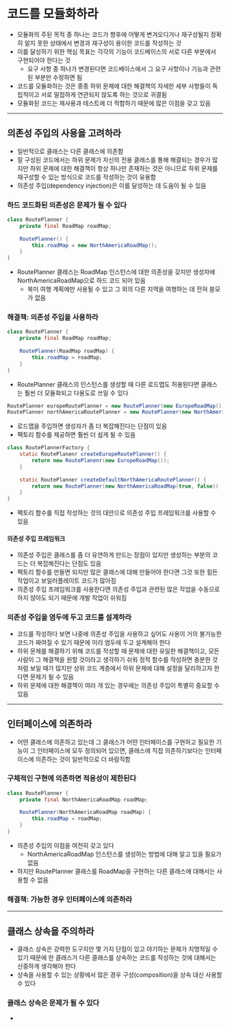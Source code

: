 # 코드를 모듈화하라

- 모듈화의 주된 목적 중 하나는 코드가 향후에 어떻게 변겨오디거나 재구성될지 정확히 알지 못한 상태에서
변경과 재구성이 용이한 코드를 작성하는 것
- 이를 달성하기 위한 핵심 목표는 각각의 기능이 코드베이스의 서로 다른 부분에서 구현되어야 한다는 것
  - 요구 사항 중 하나가 변경된다면 코드베이스에서 그 요구 사항이나 기능과 관련된 부분만 수정하면 됨
- 코드를 모듈화하는 것은 종종 하위 문제에 대한 해결책의 자세한 세부 사항들이 독립적이고 서로 밀접하게 연관되지 않도록 하는 것으로 귀결됨
- 모듈화된 코드는 재사용과 테스트에 더 적합하기 때문에 많은 이점을 갖고 있음

----------

## 의존성 주입의 사용을 고려하라

- 일반적으로 클래스는 다른 클래스에 의존함
- 잘 구성된 코드에서는 하위 문제가 자신의 전용 클래스를 통해 해결되는 경우가 많지만 하위 문제에 대한 해결책이 항상 하나만 존재하는 것은 아니므로
하위 문제를 재구성할 수 있는 방식으로 코드를 작성하는 것이 유용함
- 의존성 주입(dependency injection)은 이를 달성하는 데 도움이 될 수 있음

### 하드 코드화된 의존성은 문제가 될 수 있다

```java
class RoutePlanner {
    private final RoadMap roadMap;
    
    RoutePlanner() {
        this.roadMap = new NorthAmericaRoadMap();
    }
}
```

- RoutePlanner 클래스는 RoadMap 인스턴스에 대한 의존성을 갖지만 생성자에 NorthAmericaRoadMap으로 하드 코드 되어 있음
  - 북미 여행 계획에만 사용될 수 있고 그 외의 다른 지역을 여행하는 데 전혀 쓸모가 없음

### 해결책: 의존성 주입을 사용하라

```java
class RoutePlanner {
    private final RoadMap roadMap;
    
    RoutePlanner(RoadMap roadMap) {
        this.roadMap = roadMap;
    }
}
```

- RoutePlanner 클래스의 인스턴스를 생성할 때 다른 로드맵도 허용된다면 클래스는 훨씬 더 모듈화되고 다용도로 쓰일 수 있다

```java
RoutePlanner europeRoutePlanner = new RoutePlanner(new EuropeRoadMap());
RoutePlanner northAmericaRoutePlanner = new RoutePlanner(new NorthAmericaRoadMap(true, false));
```

- 로드맵을 주입하면 생성자가 좀 더 복잡해진다는 단점이 있음
- 팩토리 함수를 제공하면 훨씬 더 쉽게 될 수 있음

```java
class RoutePlannerFactory {
    static RoutePlanenr createEuropeRoutePlanner() {
        return new RoutePlanenr(new EuropeRoadMap());
    }
    
    static RoutePlanner createDefaultNorthAmericaRoutePlanner() {
        return new RoutePlanner(new NorthAmericaRoadMap(true, false))
    }
}
```

- 팩토리 함수를 직접 작성하는 것의 대안으로 의존성 주입 프레임워크를 사용할 수 있음

#### 의존성 주입 프레임워크

- 의존성 주입은 클래스를 좀 더 유연하게 만드는 장점이 있지만 생성하는 부분의 코드는 더 복잡해진다는 단점도 있음
- 팩토리 함수를 만들면 되지만 많은 클래스에 대해 만들어야 한다면 그것 또한 힘든 작업이고 보일러플레이트 코드가 많아짐
- 의존성 주입 프레임워크를 사용한다면 의존성 주입과 관련된 많은 작업을 수동으로 하지 않아도 되기 때문에 개발 작업이 쉬워짐

### 의존성 주입을 염두에 두고 코드를 설계하라

- 코드를 작성하다 보면 나중에 의존성 주입을 사용하고 싶어도 사용이 거의 불가능한 코드가 짜여질 수 있기 때문에 미리 염두에 두고 설계해야 한다
- 하위 문제를 해결하기 위해 코드를 작성할 때 문제에 대한 유일한 해결책이고, 모든 사람이 그 해결책을 원할 것이라고 생각하기 쉬워 정적 함수를 작성하면
충분한 것처럼 보일 때가 많지만 상위 코드 계층에서 하위 문제에 대해 설정을 달리하고자 한다면 문제가 될 수 있음
- 하위 문제에 대한 해결책이 여러 개 있는 경우에는 의존성 주입이 특별히 중요할 수 있음

---------

## 인터페이스에 의존하라

- 어떤 클래스에 의존하고 있는데 그 클래스가 어떤 인터페이스를 구현하고 필요한 기능이 그 인터페이스에 모두 정의되어 있으면,
클래스에 직접 의존하기보다는 인터페이스에 의존하는 것이 일반적으로 더 바람직함

### 구체적인 구현에 의존하면 적응성이 제한된다

```java
class RoutePlanner {
    private final NorthAmericaRoadMap roadMap;
    
    RoutePlanner(NorthAmericaRoadMap roadMap) {
        this.roadMap = roadMap;
    }
}
```

- 의존성 주입의 이점을 여전히 갖고 있다
  - NorthAmericaRoadMap 인스턴스를 생성하는 방법에 대해 알고 있을 필요가 없음
- 하지만 RoutePlanner 클래스를 RoadMap을 구현하는 다른 클래스에 대해서는 사용할 수 없음

### 해결책: 가능한 경우 인터페이스에 의존하라

---------

## 클래스 상속을 주의하라

- 클래스 상속은 강력한 도구지만 몇 가지 단점이 있고 야기하는 문제가 치명적일 수 있기 때문에 한 클래스가 다른 클래스를 상속하는
코드를 작성하는 것에 대해서는 신중하게 생각해야 한다
- 상속을 사용할 수 있는 상황에서 많은 경우 구성(composition)을 상속 대신 사용할 수 있다

### 클래스 상속은 문제가 될 수 있다

- 